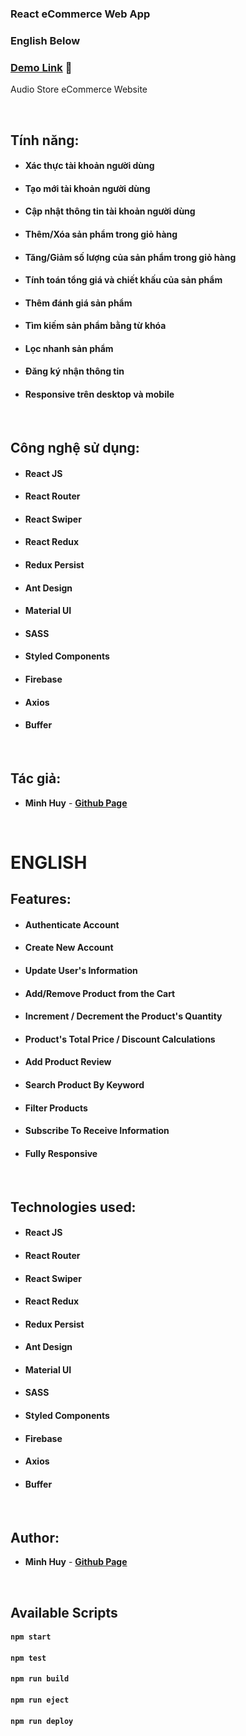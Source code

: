 ### React eCommerce Web App

### English Below

### [Demo Link](https://ecommerce-stor3.netlify.app/) 🔗

Audio Store eCommerce Website

<br/>

## Tính năng:

- #### Xác thực tài khoản người dùng

- #### Tạo mới tài khoản người dùng

- #### Cập nhật thông tin tài khoản người dùng

- #### Thêm/Xóa sản phẩm trong giỏ hàng

- #### Tăng/Giảm số lượng của sản phẩm trong giỏ hàng

- #### Tính toán tổng giá và chiết khấu của sản phẩm

- #### Thêm đánh giá sản phẩm

- #### Tìm kiếm sản phẩm bằng từ khóa

- #### Lọc nhanh sản phẩm

- #### Đăng ký nhận thông tin

- #### Responsive trên desktop và mobile

<br/>

## Công nghệ sử dụng:

- #### **React JS**
- #### **React Router**
- #### **React Swiper**
- #### **React Redux**
- #### **Redux Persist**
- #### **Ant Design**
- #### **Material UI**
- #### **SASS**
- #### **Styled Components**
- #### **Firebase**
- #### **Axios**
- #### **Buffer**

<br/>

## Tác giả:

- **Minh Huy** - **[Github Page](https://github.com/tiroxuki0)**

<br/>

# ENGLISH

## Features:

- #### Authenticate Account

- #### Create New Account

- #### Update User's Information

- #### Add/Remove Product from the Cart

- #### Increment / Decrement the Product's Quantity

- #### Product's Total Price / Discount Calculations

- #### Add Product Review

- #### Search Product By Keyword

- #### Filter Products

- #### Subscribe To Receive Information

- #### Fully Responsive

<br/>

## Technologies used:

- #### **React JS**
- #### **React Router**
- #### **React Swiper**
- #### **React Redux**
- #### **Redux Persist**
- #### **Ant Design**
- #### **Material UI**
- #### **SASS**
- #### **Styled Components**
- #### **Firebase**
- #### **Axios**
- #### **Buffer**

<br/>

## Author:

- **Minh Huy** - **[Github Page](https://github.com/tiroxuki0)**

<br/>

## Available Scripts

#### `npm start`

#### `npm test`

#### `npm run build`

#### `npm run eject`

#### `npm run deploy`

<br/>
